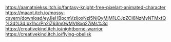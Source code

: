 https://aamatniekss.itch.io/fantasy-knight-free-pixelart-animated-character
https://maaot.itch.io/mossy-cavern/download/eyJleHBpcmVzIjoxNzI5NjQyMjM1LCJpZCI6NzMyNTMxfQ%3d%3d.bx1hcrPn2iZ63m0wMVI8xq27iMs%3d
https://creativekind.itch.io/nightborne-warrior
https://creativekind.itch.io/flying-obelisk
